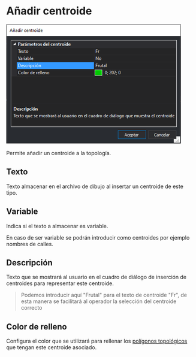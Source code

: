# Añadir centroide

![Cuadro de diálogo Añadir centroide](../../../../../.gitbook/assets/cuadrodialogoanadircentroide.png)

Permite añadir un centroide a la topología.

## Texto

Texto almacenar en el archivo de dibujo al insertar un centroide de este tipo.

## Variable

Indica si el texto a almacenar es variable.

En caso de ser variable se podrán introducir como centroides por ejemplo nombres de calles.

## Descripción

Texto que se mostrará al usuario en el cuadro de diálogo de inserción de centroides para representar este centroide.

> Podemos introducir aquí "Frutal" para el texto de centroide "Fr", de esta manera se facilitará al operador la selección del centroide correcto

## Color de relleno

Configura el color que se utilizará para rellenar los [polígonos topológicos](poligonos-topologicos.md) que tengan este centroide asociado.
